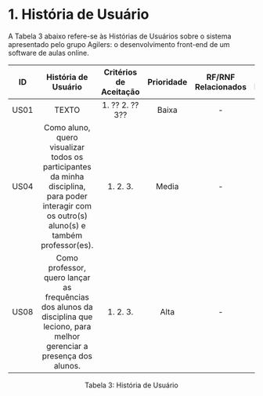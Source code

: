 # 1. História de Usuário

A Tabela 3 abaixo refere-se às Histórias de Usuários sobre o sistema apresentado pelo grupo Agilers: o desenvolvimento front-end de um software de aulas online.

| ID   | História de Usuário | Critérios de Aceitação | Prioridade | RF/RNF Relacionados | Story Points |
| :--: | :-----------------: | :--------------------: | :--------: | :-----------------: | :----------: |
| US01 | TEXTO | 1. ?? 2. ?? 3?? | Baixa | - |
| US04 | Como aluno, quero visualizar todos os participantes da minha disciplina, para poder interagir com os outro(s) aluno(s) e também professor(es). | 1. 2. 3. | Media | - |
| US08 | Como professor, quero lançar as frequências dos alunos da disciplina que leciono, para melhor gerenciar a presença dos alunos. | 1. 2. 3. | Alta | - |

<div style="text-align: center">
<p>Tabela 3: História de Usuário</p>  
</div>

